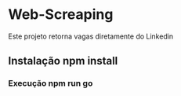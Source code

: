 # Web-Screaping
Este projeto retorna vagas diretamente do Linkedin
## Instalação npm install
### Execução npm run go
